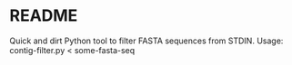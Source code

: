 # README 

Quick and dirt Python tool to filter FASTA sequences from STDIN.
Usage: contig-filter.py < some-fasta-seq
